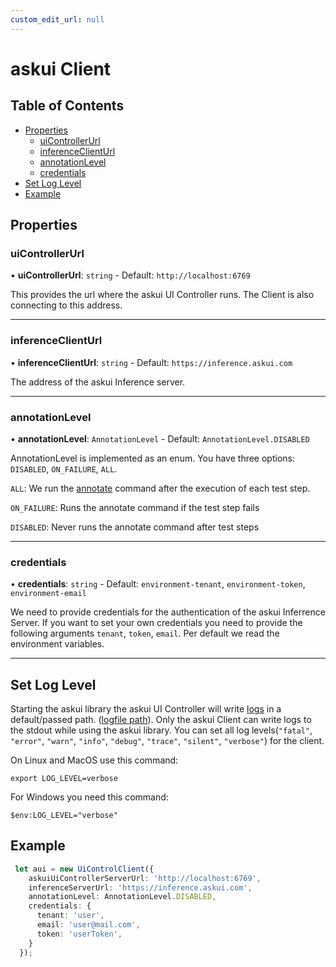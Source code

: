 ```yaml
---
custom_edit_url: null
---
```

# askui Client

## Table of Contents

  - [Properties](#properties)
    - [uiControllerUrl](#uiControllerUrl)
    - [inferenceClientUrl](#inferenceClientUrl)
    - [annotationLevel](#annotationLevel)
    - [credentials](#credentials)
  - [Set Log Level](#set-log-level)  
  - [Example](#example)  
## Properties

### uiControllerUrl

• **uiControllerUrl**: `string` - Default: `http://localhost:6769`

This provides the url where the askui UI Controller runs. The Client is also connecting
to this address.
___

### inferenceClientUrl

• **inferenceClientUrl**: `string` - Default: `https://inference.askui.com`

The address of the askui Inference server.
___

### annotationLevel

• **annotationLevel**: `AnnotationLevel` - Default: `AnnotationLevel.DISABLED`

AnnotationLevel is implemented as an enum. You have three options: `DISABLED`, `ON_FAILURE`, `ALL`.

`ALL`:  We run the [annotate](../../general/05-Tooling/annotate-image.md) command after the execution of each test step.


`ON_FAILURE`: Runs the annotate command if the test step fails 


`DISABLED`: Never runs the annotate command after test steps
___

### credentials

• **credentials**: `string` - Default: `environment-tenant`, `environment-token`, `environment-email`

We need to provide credentials for the authentication of the askui Inferrence Server. If you want to set your own credentials you need to provide the following arguments `tenant`, `token`, `email`. Per default we read the environment variables.
___

## Set Log Level

Starting the askui library the askui UI Controller will write [logs](../06-Configuration/askui-ui-controller.md#loglevel) in a default/passed path. ([logfile path](../06-Configuration/askui-ui-controller.md#logfilepath)).
Only the askui Client can write logs to the stdout while using the askui library.
You can set all log levels(`"fatal"`, `"error"`, `"warn"`, `"info"`, `"debug"`, `"trace"`, `"silent"`, `"verbose"`) for the client.

On Linux and MacOS use this command:
```shell
export LOG_LEVEL=verbose
```

For Windows you need this command:
 ```shell
$env:LOG_LEVEL="verbose"
```
## Example

```typescript
 let aui = new UiControlClient({
    askuiUiControllerServerUrl: 'http://localhost:6769',
    inferenceServerUrl: 'https://inference.askui.com',
    annotationLevel: AnnotationLevel.DISABLED,
    credentials: {
      tenant: 'user',
      email: 'user@mail.com',
      token: 'userToken',
    }
  });
```

